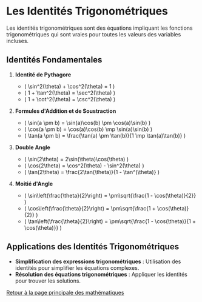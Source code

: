 # Les Identités Trigonométriques

Les identités trigonométriques sont des équations impliquant les fonctions trigonométriques qui sont vraies pour toutes les valeurs des variables incluses.

## Identités Fondamentales

1. **Identité de Pythagore**
   - \( \sin^2(\theta) + \cos^2(\theta) = 1 \)
   - \( 1 + \tan^2(\theta) = \sec^2(\theta) \)
   - \( 1 + \cot^2(\theta) = \csc^2(\theta) \)

2. **Formules d'Addition et de Soustraction**
   - \( \sin(a \pm b) = \sin(a)\cos(b) \pm \cos(a)\sin(b) \)
   - \( \cos(a \pm b) = \cos(a)\cos(b) \mp \sin(a)\sin(b) \)
   - \( \tan(a \pm b) = \frac{\tan(a) \pm \tan(b)}{1 \mp \tan(a)\tan(b)} \)

3. **Double Angle**
   - \( \sin(2\theta) = 2\sin(\theta)\cos(\theta) \)
   - \( \cos(2\theta) = \cos^2(\theta) - \sin^2(\theta) \)
   - \( \tan(2\theta) = \frac{2\tan(\theta)}{1 - \tan^(\theta)} \)

4. **Moitié d'Angle**
   - \( \sin\left(\frac{\theta}{2}\right) = \pm\sqrt{\frac{1 - \cos(\theta)}{2}} \)
   - \( \cos\left(\frac{\theta}{2}\right) = \pm\sqrt{\frac{1 + \cos(\theta)}{2}} \)
   - \( \tan\left(\frac{\theta}{2}\right) = \pm\sqrt{\frac{1 - \cos(\theta)}{1 + \cos(\theta)}} \)

## Applications des Identités Trigonométriques

- **Simplification des expressions trigonométriques** : Utilisation des identités pour simplifier les équations complexes.
- **Résolution des équations trigonométriques** : Appliquer les identités pour trouver les solutions.

[Retour à la page principale des mathématiques](maths.md)
